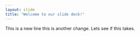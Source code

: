 ```yaml
---
layout: slide
title: "Welcome to our slide deck!"
---
```


This is a new line
this is another change. Lets see if this takes.

